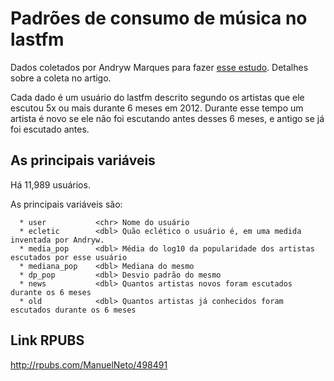 # Padrões de consumo de música no lastfm

Dados coletados por Andryw Marques para fazer [esse estudo](http://www.ppgia.pucpr.br/ismir2013/wp-content/uploads/2013/09/257_Paper.pdf). Detalhes sobre a coleta no artigo.

Cada dado é um usuário do lastfm descrito segundo os artistas que ele escutou 5x ou mais durante 6 meses em 2012. Durante esse tempo um artista é novo se ele não foi escutando antes desses 6 meses, e antigo se já foi escutado antes. 

## As principais variáveis

Há 11,989 usuários.

As principais variáveis são: 
```
  * user           <chr> Nome do usuário
  * ecletic        <dbl> Quão eclético o usuário é, em uma medida inventada por Andryw.
  * media_pop      <dbl> Média do log10 da popularidade dos artistas escutados por esse usuário
  * mediana_pop    <dbl> Mediana do mesmo
  * dp_pop         <dbl> Desvio padrão do mesmo
  * news           <dbl> Quantos artistas novos foram escutados durante os 6 meses
  * old            <dbl> Quantos artistas já conhecidos foram escutados durante os 6 meses
```

## Link RPUBS

http://rpubs.com/ManuelNeto/498491